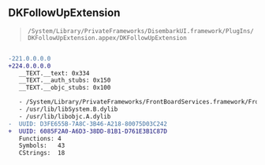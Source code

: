 ## DKFollowUpExtension

> `/System/Library/PrivateFrameworks/DisembarkUI.framework/PlugIns/DKFollowUpExtension.appex/DKFollowUpExtension`

```diff

-221.0.0.0.0
+224.0.0.0.0
   __TEXT.__text: 0x334
   __TEXT.__auth_stubs: 0x150
   __TEXT.__objc_stubs: 0x100

   - /System/Library/PrivateFrameworks/FrontBoardServices.framework/FrontBoardServices
   - /usr/lib/libSystem.B.dylib
   - /usr/lib/libobjc.A.dylib
-  UUID: D3FE655B-7A8C-3B46-A218-80075D03C242
+  UUID: 6085F2A0-A6D3-38DD-81B1-D761E3B1C87D
   Functions: 4
   Symbols:   43
   CStrings:  18

```
